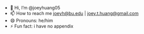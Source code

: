 - 👋 Hi, I’m @joeyhuang05
- 📫 How to reach me joeyh@bu.edu | joey.t.huang@gmail.com
- 😄 Pronouns: he/him
- ⚡ Fun fact: i have no appendix

<!---
joeyhuang05/joeyhuang05 is a ✨ special ✨ repository because its `README.md` (this file) appears on your GitHub profile.
You can click the Preview link to take a look at your changes.
--->
